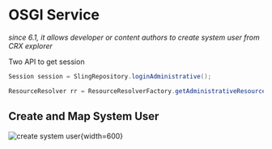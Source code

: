 # OSGI Service

*since 6.1, it allows developer or content authors to create system user from CRX explorer*

Two API to get session
```java
Session session = SlingRepository.loginAdministrative();

ResourceResolver rr = ResourceResolverFactory.getAdministrativeResourceResolver();
```

## Create and Map System User
![create system user](/assets/img/aem/osgi-service-1.png){width=600}
